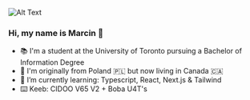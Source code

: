 ![Alt Text](https://i.ibb.co/XX0sLYy/ezgif-com-crop.gif)

### Hi, my name is Marcin 👋
- 📚 I'm a student at the University of Toronto pursuing a Bachelor of Information Degree
- 📍 I'm originally from Poland 🇵🇱 but now living in Canada 🇨🇦
- 🌱 I’m currently learning: Typescript, React, Next.js & Tailwind
- ⌨️ Keeb: CIDOO V65 V2 + Boba U4T's  

<!--
**jackchinski/jackchinski** is a ✨ _special_ ✨ repository because its `README.md` (this file) appears on your GitHub profile.

Here are some ideas to get you started:

- 🔭 I’m currently working on ...
- 🌱 I’m currently learning ...
- 👯 I’m looking to collaborate on ...
- 🤔 I’m looking for help with ...
- 💬 Ask me about ...
- 📫 How to reach me: ...
- 😄 Pronouns: ...
- ⚡ Fun fact: ...
-->

